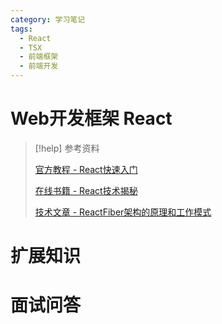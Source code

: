 ```yaml
---
category: 学习笔记
tags:
  - React
  - TSX
  - 前端框架
  - 前端开发
---
```


# Web开发框架 React

> [!help] 参考资料
>
> [官方教程 - React快速入门](https://zh-hans.react.dev/learn)
> 
> [在线书籍 - React技术揭秘](https://github.com/BetaSu/just-react)
>  
> [技术文章 - ReactFiber架构的原理和工作模式](https://segmentfault.com/a/1190000044468085)

# 扩展知识

# 面试问答